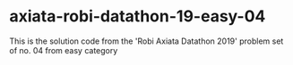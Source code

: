 # axiata-robi-datathon-19-easy-04
This is the solution code from the 'Robi Axiata Datathon 2019' problem set of no. 04 from easy category
